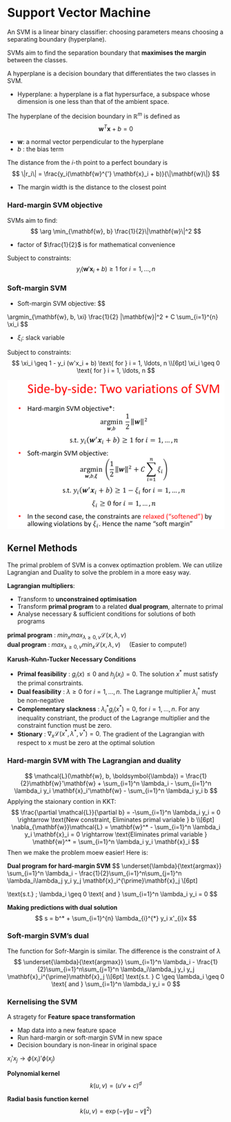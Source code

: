 # Support Vector Machine
An SVM is a linear binary classifier: choosing parameters means choosing a separating boundary (hyperplane).

SVMs aim to find the separation boundary that **maximises the margin** between the classes.

A hyperplane is a decision boundary that differentiates the two classes in SVM.
- Hyperplane: a hyperplane is a flat hypersurface, a subspace whose dimension is one less than that of the ambient space.


The hyperplane of the decision boundary in $\mathbb{R}^m$ is defined as
$$
\mathbf{w}^T \mathbf{x} + b = 0
$$
- $\mathbf{w}$: a normal vector perpendicular to the hyperplane
- $b$ : the bias term

The distance from the 𝑖-th point to a perfect boundary is
$$
\|r_i\| = \frac{y_i(\mathbf{w}^{'} \mathbf{x}_i + b)}{\|\mathbf{w}\|}
$$

- The margin width is the distance to the closest point

### Hard-margin SVM objective

SVMs aim to find:
$$
\arg \min_{\mathbf{w}, b} \frac{1}{2}\|\mathbf{w}\|^2
$$
- factor of $\frac{1}{2}$ is for mathematical convenience

Subject to constraints:
$$
y_i(\mathbf{w}' \mathbf{x}_i + b) \geq 1 \text{ for } i = 1, \ldots, n
$$

### Soft-margin SVM

- Soft-margin SVM objective:
$$

\argmin_{\mathbf{w}, b, \xi} \frac{1}{2} \|\mathbf{w}\|^2 + C \sum_{i=1}^{n} \xi_i
$$
- $\xi_i$: slack variable

Subject to constraints:
$$
\xi_i \geq 1 - y_i (w'x_i + b) \text{ for } i = 1, \ldots, n \\[6pt]
\xi_i \geq 0 \text{ for } i = 1, \ldots, n
$$


![alt text](image-5.png)

## Kernel Methods
The primal problem of SVM is a convex optimaztion problem. We can utilize Lagrangian and Duality to solve the problem in a more easy way.

**Lagrangian multipliers**: 
- Transform to **unconstrained optimisation**
- Transform **primal program** to a related **dual program**, alternate to primal
- Analyse necessary & sufficient conditions for solutions of both programs

**primal program** :  $min_x max_{\lambda \geq 0, v}\mathcal{L}(x,\lambda, v)$\
**dual program** : $max_{\lambda \geq 0, v} min_x \mathcal{L}(x,\lambda, v) \quad$ (Easier to compute!)

**Karush-Kuhn-Tucker Necessary Conditions**
- **Primal feasibility** : $g_i(x) \leq 0$ and $h_j(x_i) = 0$. The solution $x^*$ must satisfy the primal consrtraints.
- **Dual feasibility** : $\lambda \geq 0$ for $i = 1, \ldots ,n$. The Lagrange multiplier $\lambda_{i}^{*}$ must be non-negative
- **Complementary slackness** : $\lambda_{i}^{*} g_i(x^{*}) = 0 \text{, for } i = 1, \ldots, n$. For any inequality constriant, the product of the Lagrange multiplier and the constraint function must be zero.
- **Stionary** : $\nabla_x \mathcal{L}(x^*, \lambda^*, \nu^*) = 0$. The gradient of the Lagrangian with respect to x must be zero at the optimal solution

### Hard-margin SVM with The Lagrangian and duality
$$
\mathcal{L}(\mathbf{w}, b, \boldsymbol{\lambda}) = \frac{1}{2}\mathbf{w}'\mathbf{w} + \sum_{i=1}^n \lambda_i - \sum_{i=1}^n \lambda_i y_i \mathbf{x}_i'\mathbf{w} - \sum_{i=1}^n \lambda_i y_i b
$$
Applying the staionary contion in KKT:
$$
\frac{\partial \mathcal{L}}{\partial b} = -\sum_{i=1}^n \lambda_i y_i = 0 \rightarrow \text{New constraint, Eliminates primal variable } b \\[6pt]
\nabla_{\mathbf{w}}\mathcal{L} = \mathbf{w}^* - \sum_{i=1}^n \lambda_i y_i \mathbf{x}_i = 0 \rightarrow \text{Eliminates primal variable } \mathbf{w}^* = \sum_{i=1}^n \lambda_i y_i \mathbf{x}_i
$$
Then we make the problem moew easier! Here is:

**Dual program for hard-margin SVM**
$$
\underset{\lambda}{\text{argmax}} \sum_{i=1}^n \lambda_i - \frac{1}{2}\sum_{i=1}^n\sum_{j=1}^n \lambda_i\lambda_j y_i y_j \mathbf{x}_i^{\prime}\mathbf{x}_j \\[6pt]

\text{s.t.} \; \lambda_i \geq 0 \text{ and } \sum_{i=1}^n \lambda_i y_i = 0
$$

**Making predictions with dual solution**
$$
s = b^* + \sum_{i=1}^{n} \lambda_{i}^{*} y_i x'_{i}x
$$

### Soft-margin SVM’s dual
The function for Sofr-Margin is similar. The difference is the constraint of $\lambda$
$$
\underset{\lambda}{\text{argmax}} \sum_{i=1}^n \lambda_i - \frac{1}{2}\sum_{i=1}^n\sum_{j=1}^n \lambda_i\lambda_j y_i y_j \mathbf{x}_i^{\prime}\mathbf{x}_j \\[6pt]
\text{s.t. } C \geq \lambda_i \geq 0 \text{ and } \sum_{i=1}^n \lambda_i y_i = 0
$$

### Kernelising the SVM
A stragety for **Feature space transformation**
- Map data into a new feature space
- Run hard-margin or soft-margin SVM in new space
- Decision boundary is non-linear in original space


$x_i' x_j \rightarrow \phi(x_i)' \phi(x_j)$

**Polynomial kernel**
$$
k(u,v) = (u'v + c)^d
$$

**Radial basis function kernel**
$$
k(u,v) = \exp(- \gamma \|u-v \|^2)
$$